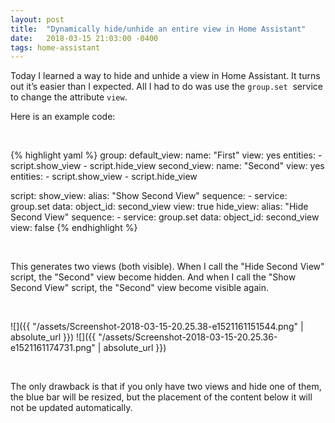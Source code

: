 ```yaml
---
layout: post
title:  "Dynamically hide/unhide an entire view in Home Assistant"
date:   2018-03-15 21:03:00 -0400
tags: home-assistant
---
```


Today I learned a way to hide and unhide a view in Home Assistant. It turns out it’s easier than I expected. All I had to do was use the `group.set`  service to change the attribute `view`.

Here is an example code:

<br />

{% highlight yaml %}
group:
  default_view:
    name: "First"
    view: yes
    entities:
      - script.show_view
      - script.hide_view
  second_view:
    name: "Second"
    view: yes
    entities:
      - script.show_view
      - script.hide_view

script:
  show_view:
    alias: "Show Second View"
    sequence:
      - service: group.set
        data:
          object_id: second_view
          view: true
  hide_view:
    alias: "Hide Second View"
    sequence:
      - service: group.set
        data:
          object_id: second_view
          view: false
{% endhighlight %}

<br />

This generates two views \(both visible\). When I call the \"Hide Second View\" script, the \"Second\" view become hidden. And when I call the \"Show Second View\" script, the \"Second\" view become visible again.

<br />

![]({{ "/assets/Screenshot-2018-03-15-20.25.38-e1521161151544.png" | absolute_url }}) ![]({{ "/assets/Screenshot-2018-03-15-20.25.36-e1521161174731.png" | absolute_url }})

<br />

The only drawback is that if you only have two views and hide one of them, the blue bar will be resized, but the placement of the content below it will not be updated automatically.